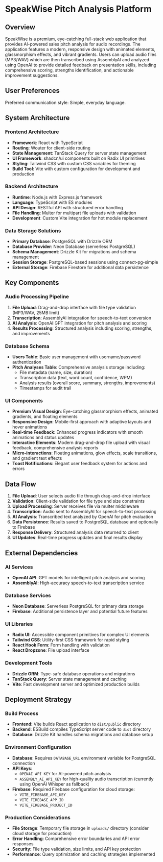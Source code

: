 # SpeakWise Pitch Analysis Platform

## Overview

SpeakWise is a premium, eye-catching full-stack web application that provides AI-powered sales pitch analysis for audio recordings. The application features a modern, responsive design with animated elements, glassmorphism effects, and vibrant gradients. Users can upload audio files (MP3/WAV) which are then transcribed using AssemblyAI and analyzed using OpenAI to provide detailed feedback on presentation skills, including comprehensive scoring, strengths identification, and actionable improvement suggestions.

## User Preferences

Preferred communication style: Simple, everyday language.

## System Architecture

### Frontend Architecture
- **Framework**: React with TypeScript
- **Routing**: Wouter for client-side routing
- **State Management**: TanStack Query for server state management
- **UI Framework**: shadcn/ui components built on Radix UI primitives
- **Styling**: Tailwind CSS with custom CSS variables for theming
- **Build Tool**: Vite with custom configuration for development and production

### Backend Architecture
- **Runtime**: Node.js with Express.js framework
- **Language**: TypeScript with ES modules
- **API Design**: RESTful API with structured error handling
- **File Handling**: Multer for multipart file uploads with validation
- **Development**: Custom Vite integration for hot module replacement

### Data Storage Solutions
- **Primary Database**: PostgreSQL with Drizzle ORM
- **Database Provider**: Neon Database (serverless PostgreSQL)
- **Schema Management**: Drizzle Kit for migrations and schema management
- **Session Storage**: PostgreSQL-based sessions using connect-pg-simple
- **External Storage**: Firebase Firestore for additional data persistence

## Key Components

### Audio Processing Pipeline
1. **File Upload**: Drag-and-drop interface with file type validation (MP3/WAV, 25MB limit)
2. **Transcription**: AssemblyAI integration for speech-to-text conversion
3. **AI Analysis**: OpenAI GPT integration for pitch analysis and scoring
4. **Results Processing**: Structured analysis including scoring, strengths, and improvements

### Database Schema
- **Users Table**: Basic user management with username/password authentication
- **Pitch Analyses Table**: Comprehensive analysis storage including:
  - File metadata (name, size, duration)
  - Transcription data (text, word count, confidence, WPM)
  - Analysis results (overall score, summary, strengths, improvements)
  - Timestamps for audit trail

### UI Components
- **Premium Visual Design**: Eye-catching glassmorphism effects, animated gradients, and floating elements
- **Responsive Design**: Mobile-first approach with adaptive layouts and hover animations
- **Real-time Feedback**: Enhanced progress indicators with smooth animations and status updates
- **Interactive Elements**: Modern drag-and-drop file upload with visual feedback, comprehensive analysis reports
- **Micro-interactions**: Floating animations, glow effects, scale transitions, and gradient text effects
- **Toast Notifications**: Elegant user feedback system for actions and errors

## Data Flow

1. **File Upload**: User selects audio file through drag-and-drop interface
2. **Validation**: Client-side validation for file type and size constraints
3. **Upload Processing**: Server receives file via multer middleware
4. **Transcription**: Audio sent to AssemblyAI for speech-to-text processing
5. **AI Analysis**: Transcribed text analyzed by OpenAI for pitch evaluation
6. **Data Persistence**: Results saved to PostgreSQL database and optionally to Firebase
7. **Response Delivery**: Structured analysis data returned to client
8. **UI Updates**: Real-time progress updates and final results display

## External Dependencies

### AI Services
- **OpenAI API**: GPT models for intelligent pitch analysis and scoring
- **AssemblyAI**: High-accuracy speech-to-text transcription service

### Database Services
- **Neon Database**: Serverless PostgreSQL for primary data storage
- **Firebase**: Additional persistence layer and potential future features

### UI Libraries
- **Radix UI**: Accessible component primitives for complex UI elements
- **Tailwind CSS**: Utility-first CSS framework for rapid styling
- **React Hook Form**: Form handling with validation
- **React Dropzone**: File upload interface

### Development Tools
- **Drizzle ORM**: Type-safe database operations and migrations
- **TanStack Query**: Server state management and caching
- **Vite**: Fast development server and optimized production builds

## Deployment Strategy

### Build Process
- **Frontend**: Vite builds React application to `dist/public` directory
- **Backend**: ESBuild compiles TypeScript server code to `dist` directory
- **Database**: Drizzle Kit handles schema migrations and database setup

### Environment Configuration
- **Database**: Requires `DATABASE_URL` environment variable for PostgreSQL connection
- **API Keys**: 
  - `OPENAI_API_KEY` for AI-powered pitch analysis
  - `ASSEMBLY_AI_API_KEY` for high-quality audio transcription (currently using OpenAI Whisper as fallback)
- **Firebase**: Required Firebase configuration for cloud storage:
  - `VITE_FIREBASE_API_KEY`
  - `VITE_FIREBASE_APP_ID`
  - `VITE_FIREBASE_PROJECT_ID`

### Production Considerations
- **File Storage**: Temporary file storage in `uploads/` directory (consider cloud storage for production)
- **Error Handling**: Comprehensive error boundaries and API error responses
- **Security**: File type validation, size limits, and API key protection
- **Performance**: Query optimization and caching strategies implemented